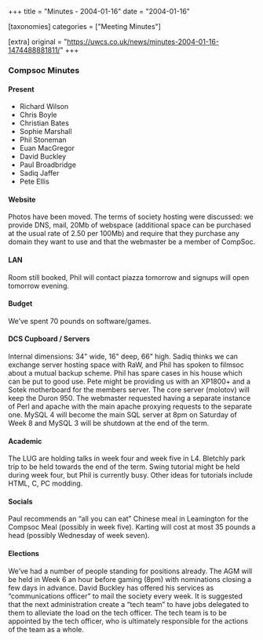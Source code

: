 +++
title = "Minutes - 2004-01-16"
date = "2004-01-16"

[taxonomies]
categories = ["Meeting Minutes"]

[extra]
original = "https://uwcs.co.uk/news/minutes-2004-01-16-1474488881811/"
+++

### Compsoc Minutes

#### Present

  - Richard Wilson
  - Chris Boyle
  - Christian Bates
  - Sophie Marshall
  - Phil Stoneman
  - Euan MacGregor
  - David Buckley
  - Paul Broadbridge
  - Sadiq Jaffer
  - Pete Ellis

#### Website

Photos have been moved. The terms of society hosting were discussed: we provide DNS, mail, 20Mb of webspace (additional space can be purchased at the usual rate of 2.50 per 100Mb) and require that they purchase any domain they want to use and that the webmaster be a member of CompSoc.

#### LAN

Room still booked, Phil will contact piazza tomorrow and signups will open tomorrow evening.

#### Budget

We’ve spent 70 pounds on software/games.

#### DCS Cupboard / Servers

Internal dimensions: 34" wide, 16" deep, 66" high. Sadiq thinks we can exchange server hosting space with RaW, and Phil has spoken to filmsoc about a mutual backup scheme. Phil has spare cases in his house which can be put to good use. Pete might be providing us with an XP1800+ and a Sotek motherboard for the members server. The core server (molotov) will keep the Duron 950. The webmaster requested having a separate instance of Perl and apache with the main apache proxying requests to the separate one. MySQL 4 will become the main SQL server at 8pm on Saturday of Week 8 and MySQL 3 will be shutdown at the end of the term.

#### Academic

The LUG are holding talks in week four and week five in L4. Bletchly park trip to be held towards the end of the term. Swing tutorial might be held during week four, but Phil is currently busy. Other ideas for tutorials include HTML, C, PC modding.

#### Socials

Paul recommends an “all you can eat” Chinese meal in Leamington for the Compsoc Meal (possibly in week five). Karting will cost at most 35 pounds a head (possibly Wednesday of week seven).

#### Elections

We’ve had a number of people standing for positions already. The AGM will be held in Week 6 an hour before gaming (8pm) with nominations closing a few days in advance. David Buckley has offered his services as “communications officer” to mail the society every week. It is suggested that the next administration create a “tech team” to have jobs delegated to them to alleviate the load on the tech officer. The tech team is to be appointed by the tech officer, who is ultimately responsible for the actions of the team as a whole.
